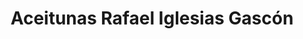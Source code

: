 ---
title: "Aceitunas Rafael Iglesias Gascón"
url: /tamames/aceitunas-rafael-iglesias-gascon/
shop: Lebensmittel
---